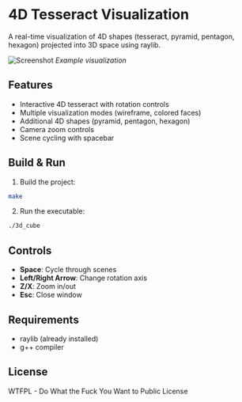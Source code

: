 # 4D Tesseract Visualization

A real-time visualization of 4D shapes (tesseract, pyramid, pentagon, hexagon) projected into 3D space using raylib.

![Screenshot](screenshot.png) *Example visualization*

## Features
- Interactive 4D tesseract with rotation controls
- Multiple visualization modes (wireframe, colored faces)
- Additional 4D shapes (pyramid, pentagon, hexagon)
- Camera zoom controls
- Scene cycling with spacebar

## Build & Run

1. Build the project:
```bash
make
```

2. Run the executable:
```bash
./3d_cube
```

## Controls
- **Space**: Cycle through scenes
- **Left/Right Arrow**: Change rotation axis
- **Z/X**: Zoom in/out
- **Esc**: Close window

## Requirements
- raylib (already installed)
- g++ compiler

## License
WTFPL - Do What the Fuck You Want to Public License
